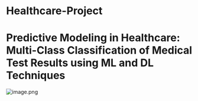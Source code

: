# Healthcare-Project
# Predictive Modeling in Healthcare: Multi-Class Classification of Medical Test Results using ML and DL Techniques
![image.png](attachment:4ff7b1b4-d75a-4829-9089-1866a78ce7ba.png)
